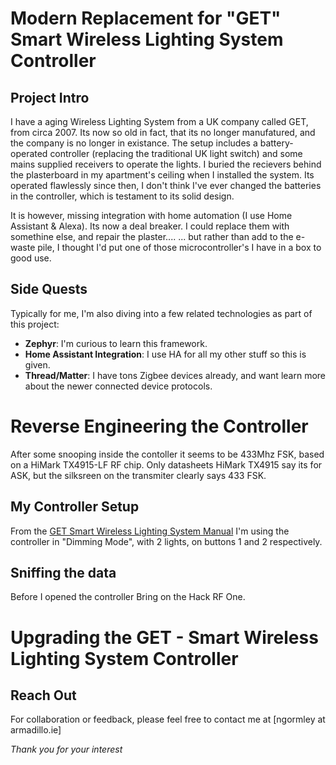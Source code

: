 # Modern Replacement for "GET" Smart Wireless Lighting System Controller

## Project Intro
I have a aging Wireless Lighting System from a UK company called GET, from circa 2007. Its now so old in fact, that its no longer manufatured, and the company is no longer in existance.
The setup includes a battery-operated controller (replacing the traditional UK light switch) and some mains supplied receivers to operate the lights. I buried the recievers behind the plasterboard in my apartment's ceiling when I installed the system.
Its operated flawlessly since then, I don't think I've ever changed the batteries in the controller, which is testament to its solid design.

It is however, missing integration with home automation (I use Home Assistant & Alexa). Its now a deal breaker. I could replace them with somethine else, and repair the plaster.... 
... but rather than add to the e-waste pile, I thought I'd put one of those microcontroller's I have in a box to good use.

## Side Quests
Typically for me, I'm also diving into a few related technologies as part of this project:
- **Zephyr**: I'm curious to learn this framework.
- **Home Assistant Integration**: I use HA for all my other stuff so this is given.
- **Thread/Matter**: I have tons Zigbee devices already, and want learn more about the newer connected device protocols.

# Reverse Engineering the Controller
After some snooping inside the contoller it seems to be 433Mhz FSK, based on a HiMark TX4915-LF RF chip. Only datasheets HiMark TX4915 say its for ASK, but the silksreen on the transmiter clearly says 433 FSK.

## My Controller Setup
From the [GET Smart Wireless Lighting System Manual](https://www.tlc-direct.co.uk/Technical/DataSheets/GET/Smart_user.pdf) I'm using the controller in "Dimming Mode", with 2 lights, on buttons 1 and 2 respectively.

## Sniffing the data
Before I opened the controller 
Bring on the Hack RF One. 

# Upgrading the GET - Smart Wireless Lighting System Controller

## Reach Out
For collaboration or feedback, please feel free to contact me at [ngormley at armadillo.ie]

*Thank you for your interest*
